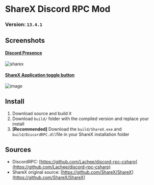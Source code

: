 # ShareX Discord RPC Mod
### Version: `13.4.1` 

## Screenshots
#### <ins>Discord Presence
![sharex](https://user-images.githubusercontent.com/43515908/114085925-ea232980-98a9-11eb-8124-62e3c014ee75.PNG)

#### <ins>ShareX Application toggle button
![image](https://user-images.githubusercontent.com/43515908/114086737-e80d9a80-98aa-11eb-8bef-d298cfb8cfda.png)

## Install

1. Download source and build it
2. Download `build/` folder with the compiled version and replace your install
3. **[Recommended]** Download the `build/ShareX.exe` and `build/DiscordRPC.dll`file in your ShareX installation folder

## Sources
* DiscordRPC: [https://github.com/Lachee/discord-rpc-csharp](https://github.com/Lachee/discord-rpc-csharp)
* ShareX original source: [https://github.com/ShareX/ShareX](https://github.com/ShareX/ShareX)
